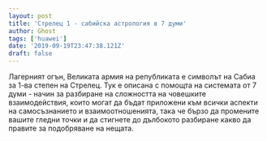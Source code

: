 ```yaml
---
layout: post
title: 'Стрелец 1 - сабийска астрология в 7 думи'
author: Ghost
tags: ['huawei']
date: '2019-09-19T23:47:38.121Z'
draft: false
---
```


Лагерният огън, Великата армия на републиката е символът на Сабиа за 1-ва степен на Стрелец. Тук е описана с помощта на системата от 7 думи - начин за разбиране на сложността на човешките взаимодействия, които могат да бъдат приложени към всички аспекти на самосъзнанието и взаимоотношенията, така че бързо да промените вашите гледни точки и да стигнете до дълбокото разбиране какво да правите за подобряване на нещата.
